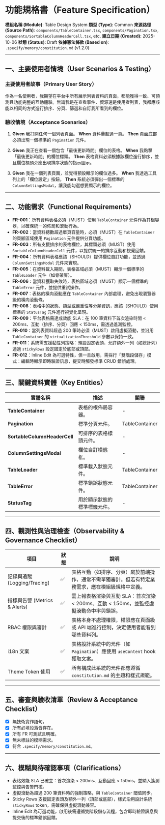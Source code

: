 # 功能規格書（Feature Specification）

**模組名稱 (Module)**: Table Design System
**類型 (Type)**: Common
**來源路徑 (Source Path)**: `components/TableContainer.tsx`, `components/Pagination.tsx`, `components/SortableColumnHeaderCell.tsx`, etc.
**建立日期 (Created)**: 2025-10-06
**狀態 (Status)**: Draft
**依據憲法條款 (Based on)**: `.specify/memory/constitution.md` (v1.2.0)

---

## 一、主要使用者情境（User Scenarios & Testing）

### 主要使用者故事（Primary User Story）
作為一名使用者，我期望在平台中所有展示列表資料的頁面，都能獲得一致、可預測且功能完整的互動體驗。無論我是在查看事件、資源還是使用者列表，我都應該能以相同的方式進行排序、分頁、篩選和自訂我所看到的欄位。

### 驗收情境（Acceptance Scenarios）
1.  **Given** 我打開任何一個列表頁面。
    **When** 資料量超過一頁。
    **Then** 頁面底部必須出現一個標準的 `Pagination` 元件。

2.  **Given** 我正在查看一個包含「最後更新時間」欄位的表格。
    **When** 我點擊「最後更新時間」的欄位標頭。
    **Then** 表格資料必須根據該欄位進行排序，並且欄位標頭旁應出現排序狀態的指示圖示。

3.  **Given** 我在一個列表頁面，並覺得預設顯示的欄位過多。
    **When** 我透過工具列上的「欄位設定」按鈕。
    **Then** 系統必須彈出一個標準的 `ColumnSettingsModal`，讓我能勾選想要顯示的欄位。

---

## 二、功能需求（Functional Requirements）

- **FR-001**：所有資料表格必須（MUST）使用 `TableContainer` 元件作為其根容器，以確保統一的佈局和滾動行為。
- **FR-002**：當資料總數超過單頁容量時，必須（MUST）在 `TableContainer` 的頁腳區域使用 `Pagination` 元件提供分頁功能。
- **FR-003**：所有支援排序的表格欄位，其標頭必須（MUST）使用 `SortableColumnHeaderCell` 元件，以提供統一的排序互動和視覺回饋。
- **FR-004**：所有資料表格應該（SHOULD）提供欄位自訂功能，並透過 `ColumnSettingsModal` 元件來實現。
- **FR-005**：在資料載入期間，表格區域必須（MUST）顯示一個標準的 `TableLoader` 元件（如骨架屏）。
- **FR-006**：當資料獲取失敗時，表格區域必須（MUST）顯示一個標準的 `TableError` 元件，並提供重試操作。
- **FR-007**：表格的橫向滾動應在 `TableContainer` 內部處理，避免出現瀏覽器級的橫向滾動條。
- **FR-008**：表格中的狀態、類型或嚴重性等分類資訊，應該（SHOULD）使用標準的 `StatusTag` 元件進行視覺化呈現。
- **FR-009**：平台表格需達成效能 SLA：在 100 筆資料下首次渲染時間 < 200ms、互動（排序、分頁）回應 < 150ms，需透過遙測監控。
- **FR-010**：當列表資料超過 200 筆時必須（MUST）啟用虛擬滾動，並沿用 `TableContainer` 的 `virtualizationThreshold` 參數以保持一致。
- **FR-011**：系統需支援黏性列策略：預設固定表頭，允許額外一列（如總計列）透過 `stickyRows` 設定固定於底部或頂部。
- **FR-012**：Inline Edit 為可選特性，但一旦啟用，需採行「雙階段儲存」模式：編輯時顯示即時驗證訊息，提交時觸發標準 CRUD 錯誤處理。

---

## 三、關鍵資料實體（Key Entities）
| 實體名稱 | 描述 | 關聯 |
|---|---|---|
| **TableContainer** | 表格的根佈局容器。 | - |
| **Pagination** | 標準分頁元件。 | TableContainer |
| **SortableColumnHeaderCell** | 可排序的表格標頭元件。 | - |
| **ColumnSettingsModal** | 欄位自訂模態框。 | - |
| **TableLoader** | 標準載入狀態元件。 | TableContainer |
| **TableError** | 標準錯誤狀態元件。 | TableContainer |
| **StatusTag** | 用於顯示狀態的標準標籤元件。 | - |

---

## 四、觀測性與治理檢查（Observability & Governance Checklist）

| 項目 | 狀態 | 說明 |
|------|------|------|
| 記錄與追蹤 (Logging/Tracing) | ✅ | 表格互動（如排序、分頁）屬於前端操作，通常不需單獨審計。但若有特定業務需求，應在模組級規格中定義。 |
| 指標與告警 (Metrics & Alerts) | ✅ | 需上報表格渲染與互動 SLA：首次渲染 < 200ms、互動 < 150ms，並監控虛擬滾動命中率與錯誤。 |
| RBAC 權限與審計 | ✅ | 表格本身不處理權限，權限應在頁面級或 API 端進行控制，決定使用者能看到哪些資料列。 |
| i18n 文案 | ✅ | 表格設計系統中的元件（如 `Pagination`）應使用 `useContent` hook 獲取文案。 |
| Theme Token 使用 | ✅ | 所有構成此系統的元件都應遵循 `constitution.md` 的主題和樣式規範。 |

---

## 五、審查與驗收清單（Review & Acceptance Checklist）

- [x] 無技術實作語句。
- [x] 所有必填段落皆存在。
- [x] 所有 FR 可測試且明確。
- [x] 無未標註的模糊需求。
- [x] 符合 `.specify/memory/constitution.md`。

---

## 六、模糊與待確認事項（Clarifications）

- 表格效能 SLA 已確立：首次渲染 < 200ms、互動回應 < 150ms，並納入遙測監控與告警門檻。
- 虛擬滾動為超過 200 筆資料時的強制策略，與 `TableContainer` 閾值同步。
- Sticky Rows 支援固定表頭及額外一列（頂部或底部），樣式沿用設計系統 `stickyRows` token，需確保與虛擬滾動兼容。
- Inline Edit 為可選功能，啟用後需遵循雙階段儲存流程，包含即時驗證訊息與提交後的標準錯誤回饋。
